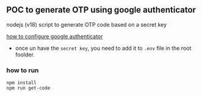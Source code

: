 ## POC to generate OTP using google authenticator
nodejs (v18) script to generate OTP code based on a secret key

[how to configure google authenticator](https://medium.com/@udarasembukuttiarachchi/can-we-automate-a-login-with-two-factor-authentication-1eb28ee5d729)

- once un have the `secret key`, you need to add it to `.env` file in the root foolder.

### how to run

```
npm install
npm run get-code
```

